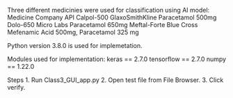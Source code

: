 Three different medicinies were used for classification using AI model:
	Medicine	Company			API
	Calpol-500	GlaxoSmithKline		Paracetamol 500mg
	Dolo-650	Micro Labs		Paracetamol 650mg
	Meftal-Forte	Blue Cross		Mefenamic Acid 500mg, Paracetamol 325 mg
					
Python version 3.8.0 is used for implemetation.

Modules used for implementation:
	keras == 2.7.0
	tensorflow == 2.7.0
	numpy == 1.22.0

Steps
	1. Run Class3_GUI_app.py
	2. Open test file from File Browser.
	3. Click verify.

	
